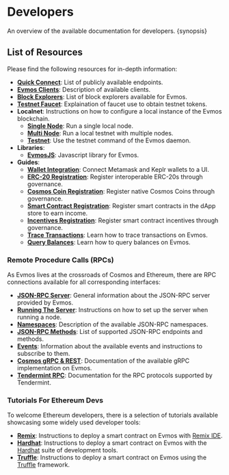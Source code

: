 <!--
order: 1
-->

# Developers

An overview of the available documentation for developers. {synopsis}

## List of Resources

Please find the following resources for in-depth information:

- **[Quick Connect](./connect.md)**: List of publicly available endpoints.
- **[Evmos Clients](./clients.md)**: Description of available clients.
- **[Block Explorers](./explorers.md)**: List of block explorers available for Evmos.
- **[Testnet Faucet](./testnet/faucet.md)**: Explaination of faucet use to obtain testnet tokens.
- **Localnet**: Instructions on how to configure a local instance of the Evmos blockchain.
    - **[Single Node](./localnet/single_node.md)**: Run a single local node.
    - **[Multi Node](./localnet/multi_node.md)**: Run a local testnet with multiple nodes.
    - **[Testnet](./localnet/testnet_cmd.md)**: Use the testnet command of the Evmos daemon.
- **Libraries**:
    - **[EvmosJS](./libraries/evmosjs.md)**: Javascript library for Evmos.
- **Guides**:
    - **[Wallet Integration](./guides/wallet_integration.md)**: Connect Metamask and Keplr wallets to a UI.
    - **[ERC-20 Registration](./guides/erc20_registration.md)**: Register interoperable ERC-20s through governance.
    - **[Cosmos Coin Registration](./guides/cosmos_coin_registration.md)**:
      Register native Cosmos Coins through governance.
    - **[Smart Contract Registration](./guides/smart_contract_registration.md)**:
      Register smart contracts in the dApp store to earn income.
    - **[Incentives Registration](./guides/incentives_registration.md)**:
      Register smart contract incentives through governance.
    - **[Trace Transactions](./guides/trace_transactions.md)**: Learn how to trace transactions on Evmos.
    - **[Query Balances](./guides/query_balances.md)**: Learn how to query balances on Evmos.

### Remote Procedure Calls (RPCs)

As Evmos lives at the crossroads of Cosmos and Ethereum,
there are RPC connections available for all corresponding interfaces:

- **[JSON-RPC Server](./json-rpc/server.md)**: General information about the JSON-RPC server provided by Evmos.
- **[Running The Server](./json-rpc/running_server.md)**: Instructions on how to set up the server when running a node.
- **[Namespaces](./json-rpc/namespaces.md)**: Description of the available JSON-RPC namespaces.
- **[JSON-RPC Methods](./json-rpc/endpoints.md)**: List of supported JSON-RPC endpoints and methods.
- **[Events](./json-rpc/events.md)**: Information about the available events and instructions to subscribe to them.
- **[Cosmos gRPC & REST](https://api.evmos.org/)**: Documentation of the available gRPC implementation on Evmos.
- **[Tendermint RPC](https://docs.tendermint.com/v0.34/rpc/)**:
  Documentation for the RPC protocols supported by Tendermint.

### Tutorials For Ethereum Devs

To welcome Ethereum developers, there is a selection of tutorials available showcasing some widely used developer tools:

- **[Remix](./tools/remix.md)**:
  Instructions to deploy a smart contract on Evmos with [Remix IDE](http://remix.ethereum.org/).
- **[Hardhat](./tools/hardhat.md)**:
  Instructions to deploy a smart contract on Evmos with the [Hardhat](https://hardhat.org/) suite of development tools.
- **[Truffle](./tools/truffle.md)**:
  Instructions to deploy a smart contract on Evmos using the [Truffle](https://www.trufflesuite.com/truffle) framework.
